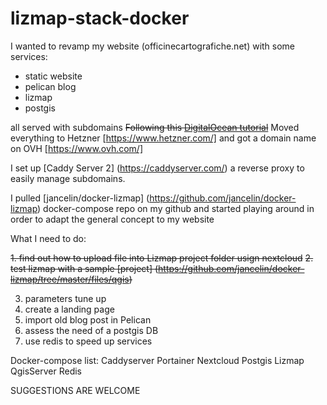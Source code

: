 # lizmap-stack-docker
I wanted to revamp my website (officinecartografiche.net) with some services:
* static website
* pelican blog
* lizmap
* postgis

all served with subdomains
~~Following this [DigitalOcean tutorial](https://www.digitalocean.com/community/tutorials/how-to-use-traefik-as-a-reverse-proxy-for-docker-containers-on-ubuntu-18-04)~~
Moved everything to Hetzner [https://www.hetzner.com/] and got a domain name on OVH [https://www.ovh.com/]

I set up [Caddy Server 2] (https://caddyserver.com/) a reverse proxy to easily manage subdomains.

I pulled [jancelin/docker-lizmap] (https://github.com/jancelin/docker-lizmap) docker-compose repo on my github and started playing around in order to adapt the general concept to my website


What I need to do:

~~1. find out how to upload file into Lizmap project folder usign nextcloud~~
~~2. test lizmap with a sample [project] (https://github.com/jancelin/docker-lizmap/tree/master/files/qgis)~~

3. parameters tune up
4. create a landing page
5. import old blog post in Pelican
6. assess the need of a postgis DB
7. use redis to speed up services

Docker-compose list:
Caddyserver
Portainer
Nextcloud
Postgis
Lizmap
QgisServer
Redis

SUGGESTIONS ARE WELCOME
